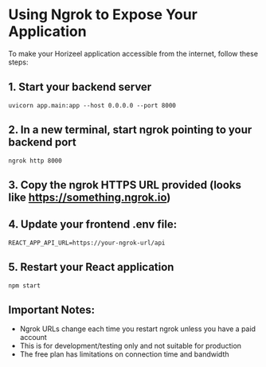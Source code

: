 # Using Ngrok to Expose Your Application

To make your Horizeel application accessible from the internet, follow these steps:

## 1. Start your backend server
```
uvicorn app.main:app --host 0.0.0.0 --port 8000
```

## 2. In a new terminal, start ngrok pointing to your backend port
```
ngrok http 8000
```

## 3. Copy the ngrok HTTPS URL provided (looks like https://something.ngrok.io)

## 4. Update your frontend .env file:
```
REACT_APP_API_URL=https://your-ngrok-url/api
```

## 5. Restart your React application
```
npm start
```

## Important Notes:
- Ngrok URLs change each time you restart ngrok unless you have a paid account
- This is for development/testing only and not suitable for production
- The free plan has limitations on connection time and bandwidth 